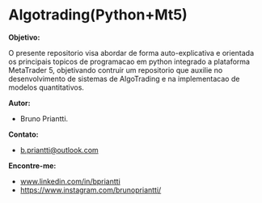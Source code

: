 # Algotrading(Python+Mt5)

__Objetivo:__   

O presente repositorio visa abordar de forma auto-explicativa e orientada os principais topicos de programacao em python integrado a plataforma MetaTrader 5, objetivando contruir um repositorio que auxilie no desenvolvimento de sistemas de AlgoTrading e na implementacao de modelos quantitativos.

__Autor:__  
   - Bruno Priantti.
    
__Contato:__  
  - b.priantti@outlook.com

__Encontre-me:__  
   -  www.linkedin.com/in/bpriantti  
   -  https://www.instagram.com/brunopriantti/
   
